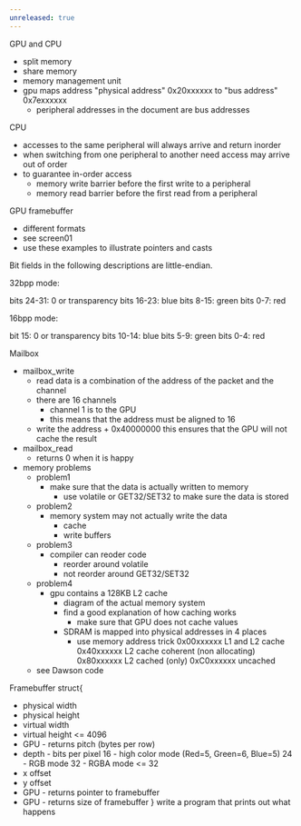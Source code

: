 ```yaml
---
unreleased: true
---
```


GPU and CPU
  - split memory
  - share memory
  - memory management unit
  - gpu maps address "physical address" 0x20xxxxxx to "bus address" 0x7exxxxxx
    - peripheral addresses in the document are bus addresses

CPU
  - accesses to the same peripheral will always arrive and return inorder
  - when switching from one peripheral to another need access may arrive out of order
  - to guarantee in-order access
    - memory write barrier before the first write to a peripheral
    - memory read barrier before the first read from a peripheral

GPU framebuffer
  - different formats
  - see screen01
  - use these examples to illustrate pointers and casts

Bit fields in the following descriptions are little-endian.

32bpp mode:

bits 24-31: 0 or transparency
bits 16-23: blue
bits 8-15: green
bits 0-7: red

16bpp mode:

bit 15: 0 or transparency
bits 10-14: blue
bits 5-9: green
bits 0-4: red

Mailbox
- mailbox_write
  - read data is a combination of the address of the packet and the channel
  - there are 16 channels
    - channel 1 is to the GPU
    - this means that the address must be aligned to 16
  - write the address + 0x40000000
     this ensures that the GPU will not cache the result
- mailbox_read
  - returns 0 when it is happy
- memory problems
  - problem1
    - make sure that the data is actually written to memory
      - use volatile or GET32/SET32 to make sure the data is stored
  - problem2
    - memory system may not actually write the data
      - cache
      - write buffers
  - problem3
    - compiler can reoder code
      - reorder around volatile
      - not reorder around GET32/SET32
  - problem4
     - gpu contains a 128KB L2 cache
       - diagram of the actual memory system
       - find a good explanation of how caching works
         - make sure that GPU does not cache values
       - SDRAM is mapped into physical addresses in 4 places
         - use memory address trick
            0x00xxxxxx L1 and L2 cache
            0x40xxxxxx L2 cache coherent (non allocating)
            0x80xxxxxx L2 cached (only)
            0xC0xxxxxx uncached
  - see Dawson code

Framebuffer
struct{
- physical width
- physical height
- virtual width
- virtual height
    <= 4096
- GPU - returns pitch (bytes per row)
- depth - bits per pixel
   16 - high color mode (Red=5, Green=6, Blue=5)
   24 - RGB mode
   32 - RGBA mode
   <= 32
- x offset
- y offset
- GPU - returns pointer to framebuffer
- GPU - returns size of framebuffer
}
write a program that prints out what happens
